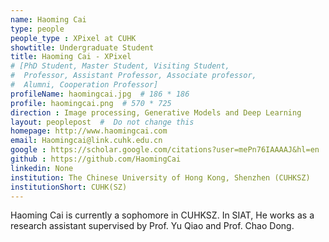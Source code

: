 ```yaml
---
name: Haoming Cai
type: people
people_type : XPixel at CUHK
showtitle: Undergraduate Student
title: Haoming Cai - XPixel
# [PhD Student, Master Student, Visiting Student,
#  Professor, Assistant Professor, Associate professor,
#  Alumni, Cooperation Professor]
profileName: haomingcai.jpg  # 186 * 186
profile: haomingcai.png  # 570 * 725
direction : Image processing, Generative Models and Deep Learning
layout: peoplepost  #  Do not change this
homepage: http://www.haomingcai.com
email: Haomingcai@link.cuhk.edu.cn
google : https://scholar.google.com/citations?user=mePn76IAAAAJ&hl=en
github : https://github.com/HaomingCai
linkedin: None
institution: The Chinese University of Hong Kong, Shenzhen (CUHKSZ)
institutionShort: CUHK(SZ)
---
```

Haoming Cai is currently a sophomore in CUHKSZ. In SIAT, He works as a research assistant supervised by Prof. Yu Qiao and Prof. Chao Dong. 